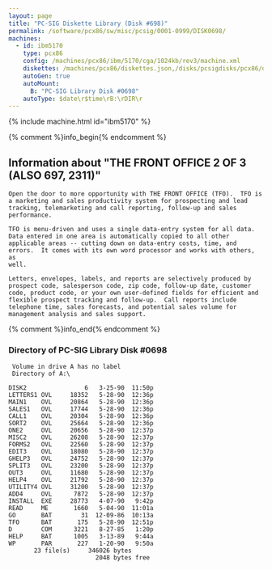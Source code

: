 ```yaml
---
layout: page
title: "PC-SIG Diskette Library (Disk #698)"
permalink: /software/pcx86/sw/misc/pcsig/0001-0999/DISK0698/
machines:
  - id: ibm5170
    type: pcx86
    config: /machines/pcx86/ibm/5170/cga/1024kb/rev3/machine.xml
    diskettes: /machines/pcx86/diskettes.json,/disks/pcsigdisks/pcx86/diskettes.json
    autoGen: true
    autoMount:
      B: "PC-SIG Library Disk #0698"
    autoType: $date\r$time\rB:\rDIR\r
---
```


{% include machine.html id="ibm5170" %}

{% comment %}info_begin{% endcomment %}

## Information about "THE FRONT OFFICE 2 OF 3 (ALSO 697, 2311)"

    Open the door to more opportunity with THE FRONT OFFICE (TFO).  TFO is
    a marketing and sales productivity system for prospecting and lead
    tracking, telemarketing and call reporting, follow-up and sales
    performance.
    
    TFO is menu-driven and uses a single data-entry system for all data.
    Data entered in one area is automatically copied to all other
    applicable areas -- cutting down on data-entry costs, time, and
    errors.  It comes with its own word processor and works with others, as
    well.
    
    Letters, envelopes, labels, and reports are selectively produced by
    prospect code, salesperson code, zip code, follow-up date, customer
    code, product code, or your own user-defined fields for efficient and
    flexible prospect tracking and follow-up.  Call reports include
    telephone time, sales forecasts, and potential sales volume for
    management analysis and sales support.
{% comment %}info_end{% endcomment %}


### Directory of PC-SIG Library Disk #0698

     Volume in drive A has no label
     Directory of A:\

    DISK2                6   3-25-90  11:50p
    LETTERS1 OVL     18352   5-28-90  12:36p
    MAIN1    OVL     20864   5-28-90  12:36p
    SALES1   OVL     17744   5-28-90  12:36p
    CALL1    OVL     20304   5-28-90  12:36p
    SORT2    OVL     25664   5-28-90  12:36p
    ONE2     OVL     20656   5-28-90  12:37p
    MISC2    OVL     26208   5-28-90  12:37p
    FORMS2   OVL     22560   5-28-90  12:37p
    EDIT3    OVL     18080   5-28-90  12:37p
    GHELP3   OVL     24752   5-28-90  12:37p
    SPLIT3   OVL     23200   5-28-90  12:37p
    OUT3     OVL     11680   5-28-90  12:37p
    HELP4    OVL     21792   5-28-90  12:37p
    UTILITY4 OVL     31200   5-28-90  12:37p
    ADD4     OVL      7872   5-28-90  12:37p
    INSTALL  EXE     28773   4-07-90   9:42p
    READ     ME       1660   5-04-90  11:01a
    GO       BAT        31  12-09-86  10:13a
    TFO      BAT       175   5-28-90  12:51p
    D        COM      3221   8-27-85   1:20p
    HELP     BAT      1005   3-13-89   9:44a
    WP       PAR       227   1-20-90   9:50a
           23 file(s)     346026 bytes
                            2048 bytes free
